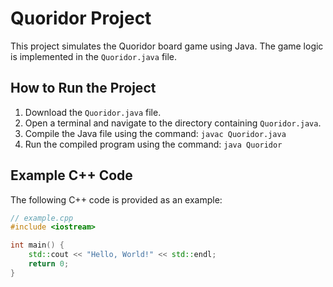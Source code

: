 
# Quoridor Project

This project simulates the Quoridor board game using Java. The game logic is implemented in the `Quoridor.java` file.

## How to Run the Project

1. Download the `Quoridor.java` file.
2. Open a terminal and navigate to the directory containing `Quoridor.java`.
3. Compile the Java file using the command: `javac Quoridor.java`
4. Run the compiled program using the command: `java Quoridor`

## Example C++ Code

The following C++ code is provided as an example:

```cpp
// example.cpp
#include <iostream>

int main() {
    std::cout << "Hello, World!" << std::endl;
    return 0;
}
```
